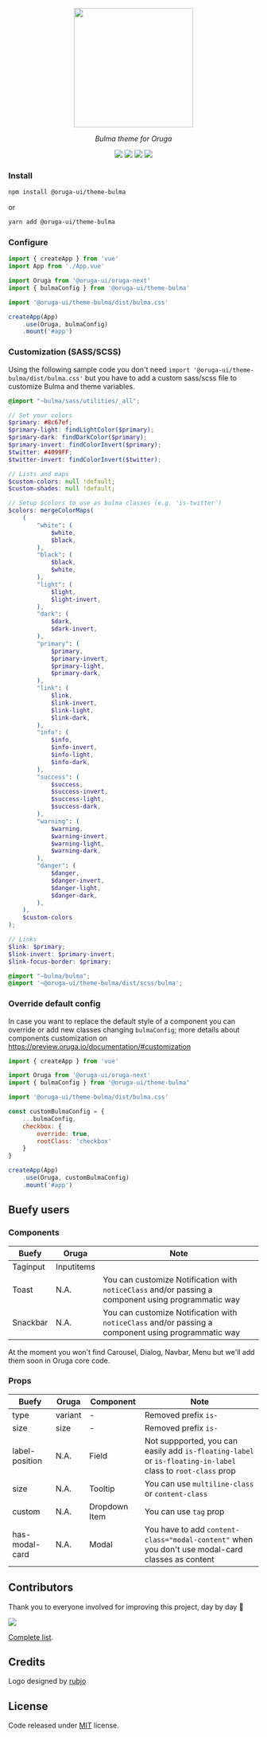 <p align="center">
    <img width="240" src="https://raw.githubusercontent.com/oruga-ui/theme-bulma/master/public/logo.svg" />
</p>

<p align="center">
  <i>Bulma theme for Oruga</i>
</p>

<p align="center">
    <a href="https://www.npmjs.com/package/@oruga-ui/theme-bulma"><img src="https://img.shields.io/npm/v/@oruga-ui/theme-bulma.svg?logo=npm" /><a>
    <a href="https://www.npmjs.com/package/@oruga-ui/theme-bulma"><img src="https://img.shields.io/npm/dt/@oruga-ui/theme-bulma.svg" /></a>
    <a href="https://discord.gg/RuKuBYN"><img src="https://img.shields.io/badge/chat-on%20discord-7289DA.svg?logo=discord" /></a>
    <a href="https://ko-fi.com/orugaui"><img src="https://img.shields.io/badge/donate-support%20us-00AA00.svg?logo=ko-fi" /></a>
</p>

### Install

```sh
npm install @oruga-ui/theme-bulma
```

or

```sh
yarn add @oruga-ui/theme-bulma
```

### Configure

```js
import { createApp } from 'vue'
import App from './App.vue'

import Oruga from '@oruga-ui/oruga-next'
import { bulmaConfig } from '@oruga-ui/theme-bulma'

import '@oruga-ui/theme-bulma/dist/bulma.css'

createApp(App)
    .use(Oruga, bulmaConfig)
    .mount('#app')
```

### Customization (SASS/SCSS)

Using the following sample code you don't need `import '@oruga-ui/theme-bulma/dist/bulma.css'` but you have to add a custom sass/scss file to customize Bulma and theme variables.

```scss
@import "~bulma/sass/utilities/_all";

// Set your colors
$primary: #8c67ef;
$primary-light: findLightColor($primary);
$primary-dark: findDarkColor($primary);
$primary-invert: findColorInvert($primary);
$twitter: #4099FF;
$twitter-invert: findColorInvert($twitter);

// Lists and maps
$custom-colors: null !default;
$custom-shades: null !default;

// Setup $colors to use as bulma classes (e.g. 'is-twitter')
$colors: mergeColorMaps(
    (
        "white": (
            $white,
            $black,
        ),
        "black": (
            $black,
            $white,
        ),
        "light": (
            $light,
            $light-invert,
        ),
        "dark": (
            $dark,
            $dark-invert,
        ),
        "primary": (
            $primary,
            $primary-invert,
            $primary-light,
            $primary-dark,
        ),
        "link": (
            $link,
            $link-invert,
            $link-light,
            $link-dark,
        ),
        "info": (
            $info,
            $info-invert,
            $info-light,
            $info-dark,
        ),
        "success": (
            $success,
            $success-invert,
            $success-light,
            $success-dark,
        ),
        "warning": (
            $warning,
            $warning-invert,
            $warning-light,
            $warning-dark,
        ),
        "danger": (
            $danger,
            $danger-invert,
            $danger-light,
            $danger-dark,
        ),
    ),
    $custom-colors
);

// Links
$link: $primary;
$link-invert: $primary-invert;
$link-focus-border: $primary;

@import "~bulma/bulma";
@import '~@oruga-ui/theme-bulma/dist/scss/bulma';
```

### Override default config

In case you want to replace the default style of a component you can override or add new classes changing ``bulmaConfig``; more details about components customization on https://preview.oruga.io/documentation/#customization

```js
import { createApp } from 'vue'

import Oruga from '@oruga-ui/oruga-next'
import { bulmaConfig } from '@oruga-ui/theme-bulma'

import '@oruga-ui/theme-bulma/dist/bulma.css'

const customBulmaConfig = {
    ...bulmaConfig,
    checkbox: {
        override: true,
        rootClass: 'checkbox'
    }
}

createApp(App)
    .use(Oruga, customBulmaConfig)
    .mount('#app')
```


## Buefy users

### Components

| Buefy       | Oruga      | Note 
| ----------- | ---------- | ----------------
| Taginput    | Inputitems |
| Toast       | N.A.       | You can customize Notification with `noticeClass` and/or passing a component using programmatic way
| Snackbar    | N.A.       | You can customize Notification with `noticeClass` and/or passing a component using programmatic way

At the moment you won't find Carousel, Dialog, Navbar, Menu but we'll add them soon in Oruga core code.

### Props

| Buefy           | Oruga      | Component      | Note 
| --------------- | ---------- | -------------- | --------------------
| type            | variant    |     -          | Removed prefix `is-`
| size            | size       |     -          | Removed prefix `is-`
| label-position  | N.A.       | Field          | Not suppported, you can easily add `is-floating-label` or `is-floating-in-label` class to ``root-class`` prop
| size            | N.A.       | Tooltip        | You can use `multiline-class` or `content-class`
| custom          | N.A.       | Dropdown Item  | You can use ``tag`` prop
| has-modal-card  | N.A.       | Modal          | You have to add `content-class="modal-content"` when you don't use modal-card classes as content


## Contributors
Thank you to everyone involved for improving this project, day by day 💚

<a href="https://github.com/oruga-ui/theme-bulma">
  <img
  src="https://contrib.rocks/image?repo=oruga-ui/theme-bulma"
  />
</a>

[Complete list](CONTRIBUTORS.md).

## Credits

Logo designed by [rubjo](https://github.com/rubjo)

## License

Code released under [MIT](https://github.com/oruga-ui/theme-bulma/blob/master/LICENSE) license.

